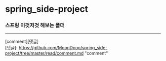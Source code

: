 # spring_side-project
### 스프링 이것저것 해보는 폴더
<hr/>
    
[comment][댓글]   
[댓글]: https://github.com/MoonDooo/spring_side-project/tree/master/read/comment.md "comment"
